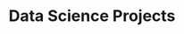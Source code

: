 ---
# Feel free to add content and custom Front Matter to this file.
# To modify the layout, see https://jekyllrb.com/docs/themes/#overriding-theme-defaults

title: "Data Science Projects"
excerpt: "A collection of Data Science projects."
layout: collection
permalink: /portfolio/
collection: portfolio
entries_layout: grid
author_profile: true
classes: wide
---